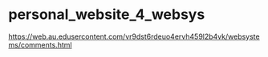 # personal_website_4_websys

https://web.au.edusercontent.com/vr9dst6rdeuo4ervh459l2b4vk/websystems/comments.html
